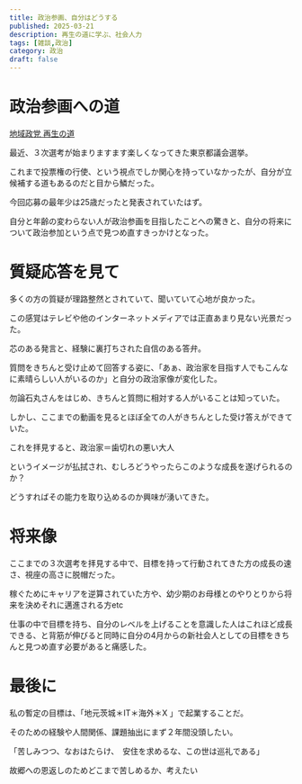 ```yaml
---
title: 政治参画、自分はどうする 
published: 2025-03-21
description: 再生の道に学ぶ、社会人力
tags: [雑談,政治]
category: 政治
draft: false
---
```

# 政治参画への道
[地域政党 再生の道](https://www.youtube.com/@The-Path-to-Rebirth)

最近、３次選考が始まりますます楽しくなってきた東京都議会選挙。

これまで投票権の行使、という視点でしか関心を持っていなかったが、自分が立候補する道もあるのだと目から鱗だった。

今回応募の最年少は25歳だったと発表されていたはず。

自分と年齢の変わらない人が政治参画を目指したことへの驚きと、自分の将来について政治参加という点で見つめ直すきっかけとなった。

# 質疑応答を見て

多くの方の質疑が理路整然とされていて、聞いていて心地が良かった。

この感覚はテレビや他のインターネットメディアでは正直あまり見ない光景だった。

芯のある発言と、経験に裏打ちされた自信のある答弁。

質問をきちんと受け止めて回答する姿に、「あぁ、政治家を目指す人でもこんなに素晴らしい人がいるのか」と自分の政治家像が変化した。

勿論石丸さんをはじめ、きちんと質問に相対する人がいることは知っていた。

しかし、ここまでの動画を見るとほぼ全ての人がきちんとした受け答えができていた。

これを拝見すると、政治家＝歯切れの悪い大人　

というイメージが払拭され、むしろどうやったらこのような成長を遂げられるのか？

どうすればその能力を取り込めるのか興味が湧いてきた。

# 将来像

ここまでの３次選考を拝見する中で、目標を持って行動されてきた方の成長の速さ、視座の高さに脱帽だった。

稼ぐためにキャリアを逆算されていた方や、幼少期のお母様とのやりとりから将来を決めそれに邁進される方etc

仕事の中で目標を持ち、自分のレベルを上げることを意識した人はこれほど成長できる、と背筋が伸びると同時に自分の4月からの新社会人としての目標をきちんと見つめ直す必要があると痛感した。

# 最後に

私の暫定の目標は、「地元茨城＊IT＊海外＊X 」で起業することだ。

そのための経験や人間関係、課題抽出にまず２年間没頭したい。

「苦しみつつ、なおはたらけ、　安住を求めるな、この世は巡礼である」

故郷への恩返しのためどこまで苦しめるか、考えたい

